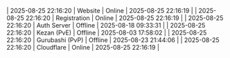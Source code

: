 | 2025-08-25 22:16:20 | Website | Online | 2025-08-25 22:16:19 |
| 2025-08-25 22:16:20 | Registration | Online | 2025-08-25 22:16:19 |
| 2025-08-25 22:16:20 | Auth Server | Offline | 2025-08-18 09:33:31 |
| 2025-08-25 22:16:20 | Kezan (PvE) | Offline | 2025-08-03 17:58:02 |
| 2025-08-25 22:16:20 | Gurubashi (PvP) | Offline | 2025-08-23 21:44:06 |
| 2025-08-25 22:16:20 | Cloudflare | Online | 2025-08-25 22:16:19 |
